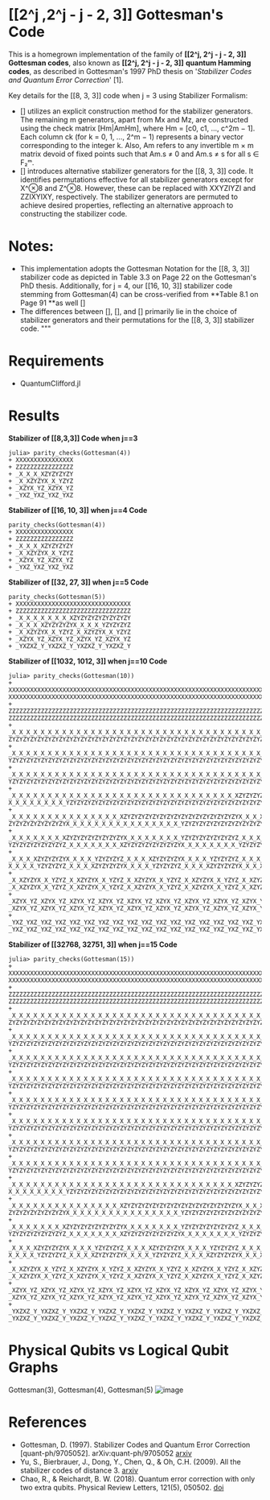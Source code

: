 # [[2^j ,2^j - j - 2, 3]] Gottesman's Code

This is a homegrown implementation of the family of **[[2^j, 2^j - j - 2, 3]] Gottesman codes**, also known as **[[2^j, 2^j - j - 2, 3]]** **quantum Hamming codes**, as described in Gottesman's 1997 PhD thesis on '_Stabilizer Codes and Quantum Error Correction_' [1].

Key details for the [[8, 3, 3]] code when j = 3 using Stabilizer Formalism:
- [] utilizes an explicit construction method for the stabilizer generators. The remaining m generators, apart from Mx and Mz, are constructed using the check matrix [Hm|AmHm], where Hm = [c0, c1, ..., c^2m − 1]. Each column ck (for k = 0, 1, ..., 2^m − 1) represents a binary vector corresponding to the integer k. Also, Am refers to any invertible m × m matrix devoid of fixed points such that Am​.s ≠ 0 and Am.s ≠ s for all s ∈ F₂ᵐ.
- [] introduces alternative stabilizer generators for the [[8, 3, 3]] code. It identifies permutations effective for all stabilizer generators except for X^⊗8 and Z^⊗8. However, these can be replaced with XXYZIYZI and ZZIXYIXY, respectively. The stabilizer generators are permuted to achieve desired properties, reflecting an alternative approach to constructing the stabilizer code.

# Notes:
- This implementation adopts the Gottesman Notation for the [[8, 3, 3]] stabilizer code as depicted in Table 3.3 on Page 22 on the Gottesman's PhD thesis. Additionally, for j = 4, our [[16, 10, 3]] stabilizer code stemming from Gottesman(4) can be cross-verified from **Table 8.1 on Page 91 **as well []
- The differences between [], [], and [] primarily lie in the choice of stabilizer generators and their permutations for the [[8, 3, 3]] stabilizer code.
"""

# Requirements

- QuantumClifford.jl

# Results 

**Stabilizer of [[8,3,3]] Code when j==3**
```
julia> parity_checks(Gottesman(4))
+ XXXXXXXXXXXXXXXX
+ ZZZZZZZZZZZZZZZZ
+ _X_X_X_XZYZYZYZY
+ _X_XZYZYX_X_YZYZ
+ _XZYX_YZ_XZYX_YZ
+ _YXZ_YXZ_YXZ_YXZ
```
**Stabilizer of [[16, 10, 3]] when j==4 Code**
```
parity_checks(Gottesman(4))
+ XXXXXXXXXXXXXXXX
+ ZZZZZZZZZZZZZZZZ
+ _X_X_X_XZYZYZYZY
+ _X_XZYZYX_X_YZYZ
+ _XZYX_YZ_XZYX_YZ
+ _YXZ_YXZ_YXZ_YXZ
```

**Stabilizer of [[32, 27, 3]] when j==5 Code**

```
parity_checks(Gottesman(5))
+ XXXXXXXXXXXXXXXXXXXXXXXXXXXXXXXX
+ ZZZZZZZZZZZZZZZZZZZZZZZZZZZZZZZZ
+ _X_X_X_X_X_X_X_XZYZYZYZYZYZYZYZY
+ _X_X_X_XZYZYZYZYX_X_X_X_YZYZYZYZ
+ _X_XZYZYX_X_YZYZ_X_XZYZYX_X_YZYZ
+ _XZYX_YZ_XZYX_YZ_XZYX_YZ_XZYX_YZ
+ _YXZXZ_Y_YXZXZ_Y_YXZXZ_Y_YXZXZ_Y

```

**Stabilizer of [[1032, 1012, 3]] when j==10 Code**


```
julia> parity_checks(Gottesman(10))
+ XXXXXXXXXXXXXXXXXXXXXXXXXXXXXXXXXXXXXXXXXXXXXXXXXXXXXXXXXXXXXXXXXXXXXXXXXXXXXXX⋯XXXXXXXXXXXXXXXXXXXXXXXXXXXXXXXXXXXXXXXXXXXXXXXXXXXXXXXXXXXXXXXXXXXXXXXXXXXXXXXX
+ ZZZZZZZZZZZZZZZZZZZZZZZZZZZZZZZZZZZZZZZZZZZZZZZZZZZZZZZZZZZZZZZZZZZZZZZZZZZZZZZ⋯ZZZZZZZZZZZZZZZZZZZZZZZZZZZZZZZZZZZZZZZZZZZZZZZZZZZZZZZZZZZZZZZZZZZZZZZZZZZZZZZZ
+ _X_X_X_X_X_X_X_X_X_X_X_X_X_X_X_X_X_X_X_X_X_X_X_X_X_X_X_X_X_X_X_X_X_X_X_X_X_X_X_⋯ZYZYZYZYZYZYZYZYZYZYZYZYZYZYZYZYZYZYZYZYZYZYZYZYZYZYZYZYZYZYZYZYZYZYZYZYZYZYZYZY
+ _X_X_X_X_X_X_X_X_X_X_X_X_X_X_X_X_X_X_X_X_X_X_X_X_X_X_X_X_X_X_X_X_X_X_X_X_X_X_X_⋯YZYZYZYZYZYZYZYZYZYZYZYZYZYZYZYZYZYZYZYZYZYZYZYZYZYZYZYZYZYZYZYZYZYZYZYZYZYZYZYZ
+ _X_X_X_X_X_X_X_X_X_X_X_X_X_X_X_X_X_X_X_X_X_X_X_X_X_X_X_X_X_X_X_X_X_X_X_X_X_X_X_⋯YZYZYZYZYZYZYZYZYZYZYZYZYZYZYZYZYZYZYZYZYZYZYZYZYZYZYZYZYZYZYZYZYZYZYZYZYZYZYZYZ
+ _X_X_X_X_X_X_X_X_X_X_X_X_X_X_X_X_X_X_X_X_X_X_X_X_X_X_X_X_X_X_X_XZYZYZYZYZYZYZYZ⋯X_X_X_X_X_X_X_X_YZYZYZYZYZYZYZYZYZYZYZYZYZYZYZYZYZYZYZYZYZYZYZYZYZYZYZYZYZYZYZYZ
+ _X_X_X_X_X_X_X_X_X_X_X_X_X_X_X_XZYZYZYZYZYZYZYZYZYZYZYZYZYZYZYZYX_X_X_X_X_X_X_X⋯ZYZYZYZYZYZYZYZYX_X_X_X_X_X_X_X_X_X_X_X_X_X_X_X_YZYZYZYZYZYZYZYZYZYZYZYZYZYZYZYZ
+ _X_X_X_X_X_X_X_XZYZYZYZYZYZYZYZYX_X_X_X_X_X_X_X_YZYZYZYZYZYZYZYZ_X_X_X_X_X_X_X_⋯YZYZYZYZYZYZYZYZ_X_X_X_X_X_X_X_XZYZYZYZYZYZYZYZYX_X_X_X_X_X_X_X_YZYZYZYZYZYZYZYZ
+ _X_X_X_XZYZYZYZYX_X_X_X_YZYZYZYZ_X_X_X_XZYZYZYZYX_X_X_X_YZYZYZYZ_X_X_X_XZYZYZYZ⋯X_X_X_X_YZYZYZYZ_X_X_X_XZYZYZYZYX_X_X_X_YZYZYZYZ_X_X_X_XZYZYZYZYX_X_X_X_YZYZYZYZ
+ _X_XZYZYX_X_YZYZ_X_XZYZYX_X_YZYZ_X_XZYZYX_X_YZYZ_X_XZYZYX_X_YZYZ_X_XZYZYX_X_YZY⋯_X_XZYZYX_X_YZYZ_X_XZYZYX_X_YZYZ_X_XZYZYX_X_YZYZ_X_XZYZYX_X_YZYZ_X_XZYZYX_X_YZYZ
+ _XZYX_YZ_XZYX_YZ_XZYX_YZ_XZYX_YZ_XZYX_YZ_XZYX_YZ_XZYX_YZ_XZYX_YZ_XZYX_YZ_XZYX_Y⋯_XZYX_YZ_XZYX_YZ_XZYX_YZ_XZYX_YZ_XZYX_YZ_XZYX_YZ_XZYX_YZ_XZYX_YZ_XZYX_YZ_XZYX_YZ
+ _YXZ_YXZ_YXZ_YXZ_YXZ_YXZ_YXZ_YXZ_YXZ_YXZ_YXZ_YXZ_YXZ_YXZ_YXZ_YXZ_YXZ_YXZ_YXZ_YX⋯_YXZ_YXZ_YXZ_YXZ_YXZ_YXZ_YXZ_YXZ_YXZ_YXZ_YXZ_YXZ_YXZ_YXZ_YXZ_YXZ_YXZ_YXZ_YXZ_YXZ
```

 **Stabilizer of [[32768, 32751, 3]] when j==15 Code**

```
julia> parity_checks(Gottesman(15))
+ XXXXXXXXXXXXXXXXXXXXXXXXXXXXXXXXXXXXXXXXXXXXXXXXXXXXXXXXXXXXXXXXXXXXXXXXXXXXXXX⋯XXXXXXXXXXXXXXXXXXXXXXXXXXXXXXXXXXXXXXXXXXXXXXXXXXXXXXXXXXXXXXXXXXXXXXXXXXXXXXXX
+ ZZZZZZZZZZZZZZZZZZZZZZZZZZZZZZZZZZZZZZZZZZZZZZZZZZZZZZZZZZZZZZZZZZZZZZZZZZZZZZZ⋯ZZZZZZZZZZZZZZZZZZZZZZZZZZZZZZZZZZZZZZZZZZZZZZZZZZZZZZZZZZZZZZZZZZZZZZZZZZZZZZZZ
+ _X_X_X_X_X_X_X_X_X_X_X_X_X_X_X_X_X_X_X_X_X_X_X_X_X_X_X_X_X_X_X_X_X_X_X_X_X_X_X_⋯ZYZYZYZYZYZYZYZYZYZYZYZYZYZYZYZYZYZYZYZYZYZYZYZYZYZYZYZYZYZYZYZYZYZYZYZYZYZYZYZY
+ _X_X_X_X_X_X_X_X_X_X_X_X_X_X_X_X_X_X_X_X_X_X_X_X_X_X_X_X_X_X_X_X_X_X_X_X_X_X_X_⋯YZYZYZYZYZYZYZYZYZYZYZYZYZYZYZYZYZYZYZYZYZYZYZYZYZYZYZYZYZYZYZYZYZYZYZYZYZYZYZYZ
+ _X_X_X_X_X_X_X_X_X_X_X_X_X_X_X_X_X_X_X_X_X_X_X_X_X_X_X_X_X_X_X_X_X_X_X_X_X_X_X_⋯YZYZYZYZYZYZYZYZYZYZYZYZYZYZYZYZYZYZYZYZYZYZYZYZYZYZYZYZYZYZYZYZYZYZYZYZYZYZYZYZ
+ _X_X_X_X_X_X_X_X_X_X_X_X_X_X_X_X_X_X_X_X_X_X_X_X_X_X_X_X_X_X_X_X_X_X_X_X_X_X_X_⋯YZYZYZYZYZYZYZYZYZYZYZYZYZYZYZYZYZYZYZYZYZYZYZYZYZYZYZYZYZYZYZYZYZYZYZYZYZYZYZYZ
+ _X_X_X_X_X_X_X_X_X_X_X_X_X_X_X_X_X_X_X_X_X_X_X_X_X_X_X_X_X_X_X_X_X_X_X_X_X_X_X_⋯YZYZYZYZYZYZYZYZYZYZYZYZYZYZYZYZYZYZYZYZYZYZYZYZYZYZYZYZYZYZYZYZYZYZYZYZYZYZYZYZ
+ _X_X_X_X_X_X_X_X_X_X_X_X_X_X_X_X_X_X_X_X_X_X_X_X_X_X_X_X_X_X_X_X_X_X_X_X_X_X_X_⋯YZYZYZYZYZYZYZYZYZYZYZYZYZYZYZYZYZYZYZYZYZYZYZYZYZYZYZYZYZYZYZYZYZYZYZYZYZYZYZYZ
+ _X_X_X_X_X_X_X_X_X_X_X_X_X_X_X_X_X_X_X_X_X_X_X_X_X_X_X_X_X_X_X_X_X_X_X_X_X_X_X_⋯YZYZYZYZYZYZYZYZYZYZYZYZYZYZYZYZYZYZYZYZYZYZYZYZYZYZYZYZYZYZYZYZYZYZYZYZYZYZYZYZ
+ _X_X_X_X_X_X_X_X_X_X_X_X_X_X_X_X_X_X_X_X_X_X_X_X_X_X_X_X_X_X_X_X_X_X_X_X_X_X_X_⋯YZYZYZYZYZYZYZYZYZYZYZYZYZYZYZYZYZYZYZYZYZYZYZYZYZYZYZYZYZYZYZYZYZYZYZYZYZYZYZYZ
+ _X_X_X_X_X_X_X_X_X_X_X_X_X_X_X_X_X_X_X_X_X_X_X_X_X_X_X_X_X_X_X_XZYZYZYZYZYZYZYZ⋯X_X_X_X_X_X_X_X_YZYZYZYZYZYZYZYZYZYZYZYZYZYZYZYZYZYZYZYZYZYZYZYZYZYZYZYZYZYZYZYZ
+ _X_X_X_X_X_X_X_X_X_X_X_X_X_X_X_XZYZYZYZYZYZYZYZYZYZYZYZYZYZYZYZYX_X_X_X_X_X_X_X⋯ZYZYZYZYZYZYZYZYX_X_X_X_X_X_X_X_X_X_X_X_X_X_X_X_YZYZYZYZYZYZYZYZYZYZYZYZYZYZYZYZ
+ _X_X_X_X_X_X_X_XZYZYZYZYZYZYZYZYX_X_X_X_X_X_X_X_YZYZYZYZYZYZYZYZ_X_X_X_X_X_X_X_⋯YZYZYZYZYZYZYZYZ_X_X_X_X_X_X_X_XZYZYZYZYZYZYZYZYX_X_X_X_X_X_X_X_YZYZYZYZYZYZYZYZ
+ _X_X_X_XZYZYZYZYX_X_X_X_YZYZYZYZ_X_X_X_XZYZYZYZYX_X_X_X_YZYZYZYZ_X_X_X_XZYZYZYZ⋯X_X_X_X_YZYZYZYZ_X_X_X_XZYZYZYZYX_X_X_X_YZYZYZYZ_X_X_X_XZYZYZYZYX_X_X_X_YZYZYZYZ
+ _X_XZYZYX_X_YZYZ_X_XZYZYX_X_YZYZ_X_XZYZYX_X_YZYZ_X_XZYZYX_X_YZYZ_X_XZYZYX_X_YZY⋯_X_XZYZYX_X_YZYZ_X_XZYZYX_X_YZYZ_X_XZYZYX_X_YZYZ_X_XZYZYX_X_YZYZ_X_XZYZYX_X_YZYZ
+ _XZYX_YZ_XZYX_YZ_XZYX_YZ_XZYX_YZ_XZYX_YZ_XZYX_YZ_XZYX_YZ_XZYX_YZ_XZYX_YZ_XZYX_Y⋯_XZYX_YZ_XZYX_YZ_XZYX_YZ_XZYX_YZ_XZYX_YZ_XZYX_YZ_XZYX_YZ_XZYX_YZ_XZYX_YZ_XZYX_YZ
+ _YXZXZ_Y_YXZXZ_Y_YXZXZ_Y_YXZXZ_Y_YXZXZ_Y_YXZXZ_Y_YXZXZ_Y_YXZXZ_Y_YXZXZ_Y_YXZXZ_⋯_YXZXZ_Y_YXZXZ_Y_YXZXZ_Y_YXZXZ_Y_YXZXZ_Y_YXZXZ_Y_YXZXZ_Y_YXZXZ_Y_YXZXZ_Y_YXZXZ_Y
```

# Physical Qubits vs Logical Qubit Graphs
Gottesman(3), Gottesman(4), Gottesman(5) 
![image](https://github.com/Fe-r-oz/GottesmanCode/assets/93876775/2eef72b7-2f00-4b83-bbce-d787bd14b627)


# References
- Gottesman, D. (1997). Stabilizer Codes and Quantum Error Correction [quant-ph/9705052]. arXiv:quant-ph/9705052 [arxiv](https://arxiv.org/abs/quant-ph/9705052)
- Yu, S., Bierbrauer, J., Dong, Y., Chen, Q., & Oh, C.H. (2009). All the stabilizer codes of distance 3. [arxiv](https://arxiv.org/abs/0901.1968v3)
- Chao, R., & Reichardt, B. W. (2018). Quantum error correction with only two extra qubits. Physical Review Letters, 121(5), 050502. [doi](https://doi.org/10.1103/PhysRevLett.121.050502)
